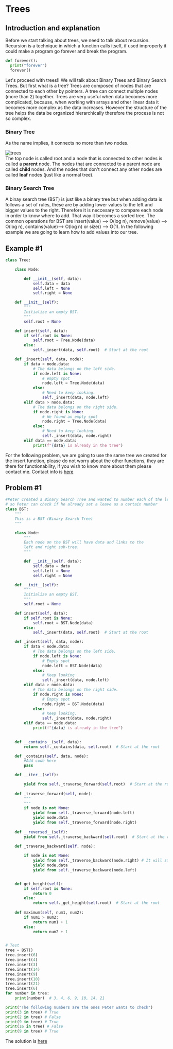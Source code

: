 # Trees
## Introduction and explanation
Before we start talking about trees, we need to talk about recursion. Recursion is a technique in which a function calls itself, if used improperly it could make a program go forever and break the program.
```python
def forever():
  print("forever")
  forever()
```
Let's proceed with trees!! We will talk about Binary Trees and Binary Search Trees. But first what is a tree? Trees are composed of nodes that are connected to each other by pointers. A tree can connect multiple nodes (more than 2) together. 
Trees are very useful when data becomes more complicated, because, when working with arrays and other linear data it becomes more complex as the data increases. However the structure of the tree helps the data be organized hierarchically therefore the process is not so complex. 
### Binary Tree 
As the name implies, it connects no more than two nodes.   

![trees](https://shunsvineyard.info/wp-content/uploads/2021/03/binary_tree_traversal-inorder.png)   
The top node is called root and a node that is connected to other nodes is called a **parent** node. The nodes that are connected to a parent node are called **child** nodes. And the nodes that don't connect any other nodes are called **leaf** nodes (just like a normal tree). 
### Binary Search Tree
A binay search tree (BST) is just like a binary tree but when adding data is follows a set of rules, these are by adding lower values to the left and bigger values to the right. Therefore it is neccesary to compare each node in order to know where to add. That way it becomes a sorted tree. 
The common operations for BST are insert(value) --> O(log n), remove(value) --> O(log n), contains(value)--> O(log n) or size() --> O(1). 
In the following example we are going to learn how to add values into our tree. 
## Example #1
```python
class Tree:

    class Node:

        def __init__(self, data):
            self.data = data
            self.left = None
            self.right = None

    def __init__(self):
        """
        Initialize an empty BST.
        """
        self.root = None

    def insert(self, data):
        if self.root is None:
            self.root = Tree.Node(data)
        else:
            self._insert(data, self.root)  # Start at the root

    def _insert(self, data, node):
        if data < node.data:
            # The data belongs on the left side.
            if node.left is None:
                # empty spot
                node.left = Tree.Node(data)
            else:
                # Need to keep looking.
                self._insert(data, node.left)
        elif data > node.data:
            # The data belongs on the right side.
            if node.right is None:
                # We found an empty spot
                node.right = Tree.Node(data)
            else:
                # Need to keep looking.
                self._insert(data, node.right)
        elif data == node.data:
            print(f"{data} is already in the tree")
```
For the following problem, we are going to use the same tree we created for the insert function, please do not worry about the other functions, they are there for functionability, if you wish to know more about them please contact me. Contact info is [here](https://github.com/Bombshell5/DataStructures/blob/main/welcome.md)


## Problem #1 
```python
#Peter created a Binary Search Tree and wanted to number each of the leaves, however he got ditracted and lost count, please add to the contains function
# so Peter can check if he already set a leave as a certain number
class BST:
    """
    This is a BST (Binary Search Tree)
    """

    class Node:
        """
        Each node on the BST will have data and links to the 
        left and right sub-tree. 
        """

        def __init__(self, data):
            self.data = data
            self.left = None
            self.right = None

    def __init__(self):
        """
        Initialize an empty BST.
        """
        self.root = None

    def insert(self, data):
        if self.root is None:
            self.root = BST.Node(data)
        else:
            self._insert(data, self.root)  # Start at the root

    def _insert(self, data, node):
        if data < node.data:
            # The data belongs on the left side.
            if node.left is None:
                # Empty spot
                node.left = BST.Node(data)
            else:
                # Keep looking
                self._insert(data, node.left)
        elif data > node.data:
            # The data belongs on the right side.
            if node.right is None:
                # Empty spot
                node.right = BST.Node(data)
            else:
                # Keep looking.  
                self._insert(data, node.right)
        elif data == node.data:
            print(f"{data} is already in the tree")
    

    def __contains__(self, data):
        return self._contains(data, self.root)  # Start at the root

    def _contains(self, data, node):
        #Add code here
        pass

    def __iter__(self):

        yield from self._traverse_forward(self.root)  # Start at the root
        
    def _traverse_forward(self, node):
        """
        """
        if node is not None:
            yield from self._traverse_forward(node.left)
            yield node.data
            yield from self._traverse_forward(node.right)
        
    def __reversed__(self):  
        yield from self._traverse_backward(self.root)  # Start at the root

    def _traverse_backward(self, node):
  
        if node is not None:
            yield from self._traverse_backward(node.right) # It will start at right giving the biggest values first
            yield node.data
            yield from self._traverse_backward(node.left)


    def get_height(self):
        if self.root is None:
            return 0
        else:
            return self._get_height(self.root)  # Start at the root
    
    def maximum(self, num1, num2):
        if num1 > num2:
            return num1 + 1
        else:
            return num2 + 1


# Test 
tree = BST()
tree.insert(6)
tree.insert(4)
tree.insert(3)
tree.insert(14)  
tree.insert(9)
tree.insert(10)
tree.insert(21)
tree.insert(6)
for number in tree:
    print(number)  # 3, 4, 6, 9, 10, 14, 21

print("The following numbers are the ones Peter wants to check")
print(3 in tree) # True
print(2 in tree) # False
print(9 in tree) # True
print(16 in tree) # False
print(9 in tree) # True
```
The solution is [here](https://github.com/Bombshell5/DataStructures/blob/main/trees.py)


